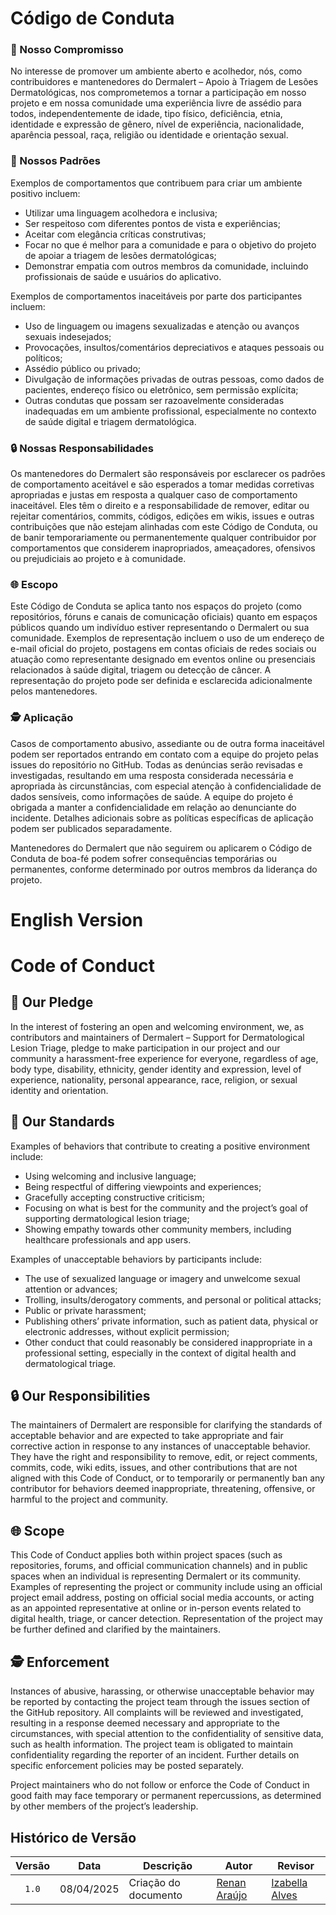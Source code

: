 # Código de Conduta

### 🤝 Nosso Compromisso

No interesse de promover um ambiente aberto e acolhedor, nós, como contribuidores e mantenedores do Dermalert – Apoio à Triagem de Lesões Dermatológicas, nos comprometemos a tornar a participação em nosso projeto e em nossa comunidade uma experiência livre de assédio para todos, independentemente de idade, tipo físico, deficiência, etnia, identidade e expressão de gênero, nível de experiência, nacionalidade, aparência pessoal, raça, religião ou identidade e orientação sexual.

### 🌟 Nossos Padrões

Exemplos de comportamentos que contribuem para criar um ambiente positivo incluem:

* Utilizar uma linguagem acolhedora e inclusiva;
* Ser respeitoso com diferentes pontos de vista e experiências;
* Aceitar com elegância críticas construtivas;
* Focar no que é melhor para a comunidade e para o objetivo do projeto de apoiar a triagem de lesões dermatológicas;
* Demonstrar empatia com outros membros da comunidade, incluindo profissionais de saúde e usuários do aplicativo.

Exemplos de comportamentos inaceitáveis por parte dos participantes incluem:

* Uso de linguagem ou imagens sexualizadas e atenção ou avanços sexuais indesejados;
* Provocações, insultos/comentários depreciativos e ataques pessoais ou políticos;
* Assédio público ou privado;
* Divulgação de informações privadas de outras pessoas, como dados de pacientes, endereço físico ou eletrônico, sem permissão explícita;
* Outras condutas que possam ser razoavelmente consideradas inadequadas em um ambiente profissional, especialmente no contexto de saúde digital e triagem dermatológica.

### 🔒 Nossas Responsabilidades

Os mantenedores do Dermalert são responsáveis por esclarecer os padrões de comportamento aceitável e são esperados a tomar medidas corretivas apropriadas e justas em resposta a qualquer caso de comportamento inaceitável. Eles têm o direito e a responsabilidade de remover, editar ou rejeitar comentários, commits, códigos, edições em wikis, issues e outras contribuições que não estejam alinhadas com este Código de Conduta, ou de banir temporariamente ou permanentemente qualquer contribuidor por comportamentos que considerem inapropriados, ameaçadores, ofensivos ou prejudiciais ao projeto e à comunidade.

### 🌐 Escopo

Este Código de Conduta se aplica tanto nos espaços do projeto (como repositórios, fóruns e canais de comunicação oficiais) quanto em espaços públicos quando um indivíduo estiver representando o Dermalert ou sua comunidade. Exemplos de representação incluem o uso de um endereço de e-mail oficial do projeto, postagens em contas oficiais de redes sociais ou atuação como representante designado em eventos online ou presenciais relacionados à saúde digital, triagem ou detecção de câncer. A representação do projeto pode ser definida e esclarecida adicionalmente pelos mantenedores.

### 🕵️ Aplicação

Casos de comportamento abusivo, assediante ou de outra forma inaceitável podem ser reportados entrando em contato com a equipe do projeto pelas issues do repositório no GitHub. Todas as denúncias serão revisadas e investigadas, resultando em uma resposta considerada necessária e apropriada às circunstâncias, com especial atenção à confidencialidade de dados sensíveis, como informações de saúde. A equipe do projeto é obrigada a manter a confidencialidade em relação ao denunciante do incidente. Detalhes adicionais sobre as políticas específicas de aplicação podem ser publicados separadamente.

Mantenedores do Dermalert que não seguirem ou aplicarem o Código de Conduta de boa-fé podem sofrer consequências temporárias ou permanentes, conforme determinado por outros membros da liderança do projeto.


####

# English Version

# Code of Conduct

## 🤝 Our Pledge

In the interest of fostering an open and welcoming environment, we, as contributors and maintainers of Dermalert – Support for Dermatological Lesion Triage, pledge to make participation in our project and our community a harassment-free experience for everyone, regardless of age, body type, disability, ethnicity, gender identity and expression, level of experience, nationality, personal appearance, race, religion, or sexual identity and orientation.

## 🌟 Our Standards

Examples of behaviors that contribute to creating a positive environment include:

- Using welcoming and inclusive language;
- Being respectful of differing viewpoints and experiences;
- Gracefully accepting constructive criticism;
- Focusing on what is best for the community and the project’s goal of supporting dermatological lesion triage;
- Showing empathy towards other community members, including healthcare professionals and app users.

Examples of unacceptable behaviors by participants include:

- The use of sexualized language or imagery and unwelcome sexual attention or advances;
- Trolling, insults/derogatory comments, and personal or political attacks;
- Public or private harassment;
- Publishing others’ private information, such as patient data, physical or electronic addresses, without explicit permission;
- Other conduct that could reasonably be considered inappropriate in a professional setting, especially in the context of digital health and dermatological triage.

## 🔒 Our Responsibilities

The maintainers of Dermalert are responsible for clarifying the standards of acceptable behavior and are expected to take appropriate and fair corrective action in response to any instances of unacceptable behavior. They have the right and responsibility to remove, edit, or reject comments, commits, code, wiki edits, issues, and other contributions that are not aligned with this Code of Conduct, or to temporarily or permanently ban any contributor for behaviors deemed inappropriate, threatening, offensive, or harmful to the project and community.

## 🌐 Scope

This Code of Conduct applies both within project spaces (such as repositories, forums, and official communication channels) and in public spaces when an individual is representing Dermalert or its community. Examples of representing the project or community include using an official project email address, posting on official social media accounts, or acting as an appointed representative at online or in-person events related to digital health, triage, or cancer detection. Representation of the project may be further defined and clarified by the maintainers.

## 🕵️ Enforcement

Instances of abusive, harassing, or otherwise unacceptable behavior may be reported by contacting the project team through the issues section of the GitHub repository. All complaints will be reviewed and investigated, resulting in a response deemed necessary and appropriate to the circumstances, with special attention to the confidentiality of sensitive data, such as health information. The project team is obligated to maintain confidentiality regarding the reporter of an incident. Further details on specific enforcement policies may be posted separately.

Project maintainers who do not follow or enforce the Code of Conduct in good faith may face temporary or permanent repercussions, as determined by other members of the project’s leadership.

## Histórico de Versão

| Versão | Data | Descrição | Autor | Revisor |
| :----: | ---- | --------- | ----- | ------- |
| `1.0`  |08/04/2025| Criação do documento | [Renan Araújo](https://github.com/renantfm4) |[Izabella Alves](https://github.com/izabellaalves)  |